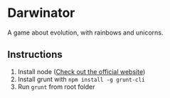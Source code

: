 # Darwinator

A game about evolution, with rainbows and unicorns.

## Instructions

1. Install node ([Check out the official website](http://nodejs.org/))
2. Install grunt with `npm install -g grunt-cli`
3. Run `grunt` from root folder
